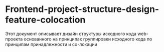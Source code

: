 # Frontend-project-structure-design-feature-colocation
Этот документ описывает дизайн структуры исходного кода web-проекта основанного на принципах группировки исходного кода по принципам принадлежности и со-локации
